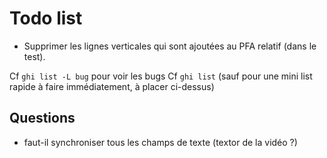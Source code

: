 # Todo list

* Supprimer les lignes verticales qui sont ajoutées au PFA relatif (dans le test).


Cf `ghi list -L bug` pour voir les bugs 
Cf `ghi list` (sauf pour une mini list rapide à faire immédiatement, à placer ci-dessus)

## Questions

* faut-il synchroniser tous les champs de texte (textor de la vidéo ?)
